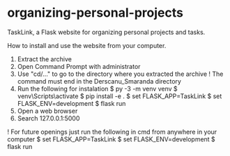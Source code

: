 # organizing-personal-projects
TaskLink, a Flask website for organizing personal projects and tasks.

How to install and use the website from your computer.

1. Extract the archive
2. Open Command Prompt with administrator
3. Use "cd/..." to go to the directory where you extracted the archive
! The command must end in the Derscanu_Smaranda directory
4. Run the following for instalation
	$ py -3 -m venv venv
	$ venv\Scripts\activate
	$ pip install -e .
	$ set FLASK_APP=TaskLink
	$ set FLASK_ENV=development
	$ flask run
5. Open a web browser
6. Search 127.0.0.1:5000

! For future openings just run the following in cmd from anywhere in your computer
	$ set FLASK_APP=TaskLink
	$ set FLASK_ENV=development
	$ flask run
